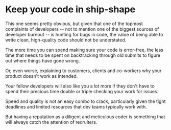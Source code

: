 # Keep your code in ship-shape

This one seems pretty obvious, but given that one of the topmost complaints of developers -- not to mention one of the biggest sources of developer burnout -- is hunting for bugs in code, the value of being able to write clean, high-quality code should not be understated.

The more time you can spend making sure your code is error-free, the less time that needs to be spent on backtracking through old submits to figure out where things have gone wrong.

Or, even worse, explaining to customers, clients and co-workers why your product doesn't work as intended.

Your fellow developers will also like you a lot more if they don't have to spend their precious time double or triple checking your work for issues.

Speed and quality is not an easy combo to crack, particularly given the tight deadlines and limited resources that dev teams typically work with.

But having a reputation as a diligent and meticulous coder is something that will always catch the attention of recruiters.
